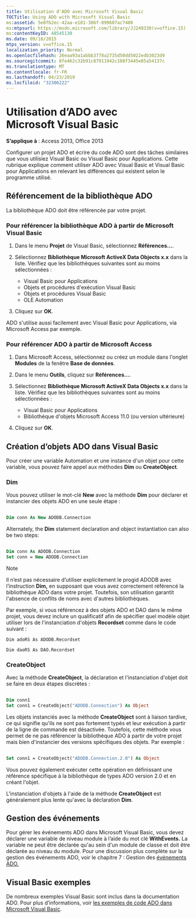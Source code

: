```yaml
---
title: Utilisation d'ADO avec Microsoft Visual Basic
TOCTitle: Using ADO with Microsoft Visual Basic
ms:assetid: 5e0fb2ec-42aa-e181-386f-099607ac7400
ms:mtpsurl: https://msdn.microsoft.com/library/JJ249338(v=office.15)
ms:contentKeyID: 48545130
ms.date: 09/18/2015
mtps_version: v=office.15
localization_priority: Normal
ms.openlocfilehash: 26eaa93a1abbb3778a2735d50dd5022edb3023d9
ms.sourcegitcommit: 8fe462c32b91c87911942c188f3445e85a54137c
ms.translationtype: MT
ms.contentlocale: fr-FR
ms.lasthandoff: 04/23/2019
ms.locfileid: "32306222"
---
```

# <a name="using-ado-with-microsoft-visual-basic"></a>Utilisation d’ADO avec Microsoft Visual Basic

**S’applique à** : Access 2013, Office 2013

Configurer un projet ADO et écrire du code ADO sont des tâches similaires que vous utilisiez Visual Basic ou Visual Basic pour Applications. Cette rubrique explique comment utiliser ADO avec Visual Basic et Visual Basic pour Applications en relevant les différences qui existent selon le programme utilisé.

## <a name="referencing-the-ado-library"></a>Référencement de la bibliothèque ADO

La bibliothèque ADO doit être référencée par votre projet.

### <a name="to-reference-ado-from-microsoft-visual-basic"></a>Pour référencer la bibliothèque ADO à partir de Microsoft Visual Basic

1. Dans le menu **Projet** de Visual Basic, sélectionnez **Références...**.

2. Sélectionnez **Bibliothèque Microsoft ActiveX Data Objects x.x** dans la liste. Vérifiez que les bibliothèques suivantes sont au moins sélectionnées :
   
   - Visual Basic pour Applications
   - Objets et procédures d'exécution Visual Basic
   - Objets et procédures Visual Basic
   - OLE Automation

3. Cliquez sur **OK**.

ADO s'utilise aussi facilement avec Visual Basic pour Applications, via Microsoft Access par exemple.

### <a name="to-reference-ado-from-microsoft-access"></a>Pour référencer ADO à partir de Microsoft Access

1. Dans Microsoft Access, sélectionnez ou créez un module dans l'onglet **Modules** de la fenêtre **Base de données**.

2. Dans le menu **Outils**, cliquez sur **Références...**.

3. Sélectionnez **Bibliothèque Microsoft ActiveX Data Objects x.x** dans la liste. Vérifiez que les bibliothèques suivantes sont au moins sélectionnées :
    
   - Visual Basic pour Applications
   - Bibliothèque d'objets Microsoft Access 11.0 (ou version ultérieure)

4. Cliquez sur **OK**.

## <a name="creating-ado-objects-in-visual-basic"></a>Création d’objets ADO dans Visual Basic

Pour créer une variable Automation et une instance d'un objet pour cette variable, vous pouvez faire appel aux méthodes **Dim** ou **CreateObject**.

### <a name="dim"></a>Dim

Vous pouvez utiliser le mot-clé **New** avec la méthode **Dim** pour déclarer et instancier des objets ADO en une seule étape :

```vb 
 
Dim conn As New ADODB.Connection 
```

Alternately, the **Dim** statement declaration and object instantiation can also be two steps:

```vb 
 
Dim conn As ADODB.Connection 
Set conn = New ADODB.Connection 
```

> [!NOTE]
> Il n’est pas nécessaire d’utiliser explicitement le progid ADODB avec l’instruction **Dim,** en supposant que vous avez correctement référencé la bibliothèque ADO dans votre projet. Toutefois, son utilisation garantit l'absence de conflits de noms avec d'autres bibliothèques.
> 
> Par exemple, si vous référencez à des objets ADO et DAO dans le même projet, vous devez inclure un qualificatif afin de spécifier quel modèle objet utiliser lors de l'instanciation d'objets **Recordset** comme dans le code suivant :  
> 
> `Dim adoRS As ADODB.Recordset`  
>   
> `Dim daoRS As DAO.Recordset`

### <a name="createobject"></a>CreateObject

Avec la méthode **CreateObject**, la déclaration et l'instanciation d'objet doit se faire en deux étapes discrètes :

```vb 
 
Dim conn1 
Set conn1 = CreateObject("ADODB.Connection") As Object 
```

Les objets instanciés avec la méthode **CreateObject** sont à liaison tardive, ce qui signifie qu'ils ne sont pas fortement typés et leur exécution à partir de la ligne de commande est désactivée. Toutefois, cette méthode vous permet de ne pas référencer la bibliothèque ADO à partir de votre projet mais bien d'instancier des versions spécifiques des objets. Par exemple :

```vb 
 
Set conn1 = CreateObject("ADODB.Connection.2.0") As Object 
```

Vous pouvez également exécuter cette opération en définissant une référence spécifique à la bibliothèque de types ADO version 2.0 et en créant l'objet.

L'instanciation d'objets à l'aide de la méthode **CreateObject** est généralement plus lente qu'avec la déclaration **Dim**.

## <a name="handling-events"></a>Gestion des événements

Pour gérer les événements ADO dans Microsoft Visual Basic, vous devez déclarer une variable de niveau module à l’aide du mot clé **WithEvents.** La variable ne peut être déclarée qu'au sein d'un module de classe et doit être déclarée au niveau du module. Pour une discussion plus complète sur la gestion des événements ADO, voir le chapitre 7 : Gestion des [événements ADO.](chapter-7-handling-ado-events.md)

## <a name="visual-basic-examples"></a>Visual Basic exemples

De nombreux exemples Visual Basic sont inclus dans la documentation ADO. Pour plus d’informations, voir [les exemples de code ADO dans Microsoft Visual Basic](ado-code-examples-in-microsoft-visual-basic.md).

